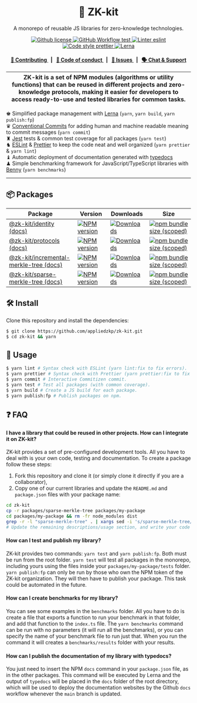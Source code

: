 <p align="center">
    <h1 align="center">
        🧰 ZK-kit
    </h1>
    <p align="center">A monorepo of reusable JS libraries for zero-knowledge technologies.</p>
</p>

<p align="center">
    <a href="https://github.com/appliedzkp/zk-kit/blob/main/LICENSE">
        <img alt="Github license" src="https://img.shields.io/github/license/appliedzkp/zk-kit.svg?style=flat-square">
    </a>
    <a href="https://github.com/appliedzkp/zk-kit/actions?query=workflow%3Atest">
        <img alt="GitHub Workflow test" src="https://img.shields.io/github/workflow/status/appliedzkp/zk-kit/test?label=test&style=flat-square&logo=github">
    </a>
    <a href="https://eslint.org/">
        <img alt="Linter eslint" src="https://img.shields.io/badge/linter-eslint-8080f2?style=flat-square&logo=eslint">
    </a>
    <a href="https://prettier.io/">
        <img alt="Code style prettier" src="https://img.shields.io/badge/code%20style-prettier-f8bc45?style=flat-square&logo=prettier">
    </a>
    <a href="https://lerna.js.org/">
        <img alt="Lerna" src="https://img.shields.io/badge/maintained%20with-lerna-8f6899.svg?style=flat-square">
    </a>
</p>

<div align="center">
    <h4>
        <a href="/CONTRIBUTING.md">
            👥 Contributing
        </a>
        <span>&nbsp;&nbsp;|&nbsp;&nbsp;</span>
        <a href="/CODE_OF_CONDUCT.md">
            🤝 Code of conduct
        </a>
        <span>&nbsp;&nbsp;|&nbsp;&nbsp;</span>
        <a href="https://github.com/appliedzkp/zk-kit/issues/new/choose">
            🔎 Issues
        </a>
        <span>&nbsp;&nbsp;|&nbsp;&nbsp;</span>
        <a href="https://discord.gg/9B9WgGP6YM">
            🗣️ Chat &amp; Support
        </a>
    </h4>
</div>

| ZK-kit is a set of NPM modules (algorithms or utility functions) that can be reused in different projects and zero-knowledge protocols, making it easier for developers to access ready-to-use and tested libraries for common tasks. |
| ------------------------------------------------------------------------------------------------------------------------------------------------------------------------------------------------------------------------------------- |

♚ Simplified package management with [Lerna](https://lerna.js.org/) (`yarn`, `yarn build`, `yarn publish:fp`)\
♛ [Conventional Commits](https://www.conventionalcommits.org) for adding human and machine readable meaning to commit messages (`yarn commit`)\
♜ [Jest](https://jestjs.io/) tests & common test coverage for all packages (`yarn test`)\
♞ [ESLint](https://eslint.org/) & [Prettier](https://prettier.io/) to keep the code neat and well organized (`yarn prettier` & `yarn lint`)\
♝ Automatic deployment of documentation generated with [typedocs](https://typedoc.org/)\
♟ Simple benchmarking framework for JavaScript/TypeScript libraries with [Benny](https://github.com/caderek/benny) (`yarn benchmarks`)

---

## 📦 Packages

<table>
    <th>Package</th>
    <th>Version</th>
    <th>Downloads</th>
    <th>Size</th>
    <tbody>
        <tr>
            <td>
                <a href="https://github.com/appliedzkp/zk-kit/tree/main/packages/identity">
                    @zk-kit/identity
                </a>
                 <a href="https://appliedzkp.github.io/zk-kit/identity">
                    (docs)
                </a>
            </td>
            <td>
                <!-- NPM version -->
                <a href="https://npmjs.org/package/@zk-kit/identity">
                    <img src="https://img.shields.io/npm/v/@zk-kit/identity.svg?style=flat-square" alt="NPM version" />
                </a>
            </td>
            <td>
                <!-- Downloads -->
                <a href="https://npmjs.org/package/@zk-kit/identity">
                    <img src="https://img.shields.io/npm/dm/@zk-kit/identity.svg?style=flat-square" alt="Downloads" />
                </a>
            </td>
            <td>
                <!-- Size -->
                <a href="https://bundlephobia.com/package/@zk-kit/identity">
                    <img src="https://img.shields.io/bundlephobia/minzip/@zk-kit/identity" alt="npm bundle size (scoped)" />
                </a>
            </td>
        </tr>
        <tr>
            <td>
                <a href="https://github.com/appliedzkp/zk-kit/tree/main/packages/protocols">
                    @zk-kit/protocols
                </a>
                 <a href="https://appliedzkp.github.io/zk-kit/protocols">
                    (docs)
                </a>
            </td>
            <td>
                <!-- NPM version -->
                <a href="https://npmjs.org/package/@zk-kit/protocols">
                    <img src="https://img.shields.io/npm/v/@zk-kit/protocols.svg?style=flat-square" alt="NPM version" />
                </a>
            </td>
            <td>
                <!-- Downloads -->
                <a href="https://npmjs.org/package/@zk-kit/protocols">
                    <img src="https://img.shields.io/npm/dm/@zk-kit/protocols.svg?style=flat-square" alt="Downloads" />
                </a>
            </td>
            <td>
                <!-- Size -->
                <a href="https://bundlephobia.com/package/@zk-kit/protocols">
                    <img src="https://img.shields.io/bundlephobia/minzip/@zk-kit/protocols" alt="npm bundle size (scoped)" />
                </a>
            </td>
        </tr>
        <tr>
            <td>
                <a href="https://github.com/appliedzkp/zk-kit/tree/main/packages/incremental-merkle-tree">
                    @zk-kit/incremental-merkle-tree
                </a>
                 <a href="https://appliedzkp.github.io/zk-kit/incremental-merkle-tree">
                    (docs)
                </a>
            </td>
            <td>
                <!-- NPM version -->
                <a href="https://npmjs.org/package/@zk-kit/incremental-merkle-tree">
                    <img src="https://img.shields.io/npm/v/@zk-kit/incremental-merkle-tree.svg?style=flat-square" alt="NPM version" />
                </a>
            </td>
            <td>
                <!-- Downloads -->
                <a href="https://npmjs.org/package/@zk-kit/incremental-merkle-tree">
                    <img src="https://img.shields.io/npm/dm/@zk-kit/incremental-merkle-tree.svg?style=flat-square" alt="Downloads" />
                </a>
            </td>
            <td>
                <!-- Size -->
                <a href="https://bundlephobia.com/package/@zk-kit/incremental-merkle-tree">
                    <img src="https://img.shields.io/bundlephobia/minzip/@zk-kit/incremental-merkle-tree" alt="npm bundle size (scoped)" />
                </a>
            </td>
        </tr>
        <tr>
            <td>
                <a href="https://github.com/appliedzkp/zk-kit/tree/main/packages/sparse-merkle-tree">
                    @zk-kit/sparse-merkle-tree
                </a>
                 <a href="https://appliedzkp.github.io/zk-kit/sparse-merkle-tree">
                    (docs)
                </a>
            </td>
            <td>
                <!-- NPM version -->
                <a href="https://npmjs.org/package/@zk-kit/sparse-merkle-tree">
                    <img src="https://img.shields.io/npm/v/@zk-kit/sparse-merkle-tree.svg?style=flat-square" alt="NPM version" />
                </a>
            </td>
            <td>
                <!-- Downloads -->
                <a href="https://npmjs.org/package/@zk-kit/sparse-merkle-tree">
                    <img src="https://img.shields.io/npm/dm/@zk-kit/sparse-merkle-tree.svg?style=flat-square" alt="Downloads" />
                </a>
            </td>
            <td>
                <!-- Size -->
                <a href="https://bundlephobia.com/package/@zk-kit/sparse-merkle-tree">
                    <img src="https://img.shields.io/bundlephobia/minzip/@zk-kit/sparse-merkle-tree" alt="npm bundle size (scoped)" />
                </a>
            </td>
        </tr>
    <tbody>
</table>

## 🛠 Install

Clone this repository and install the dependencies:

```bash
$ git clone https://github.com/appliedzkp/zk-kit.git
$ cd zk-kit && yarn
```

## 📜 Usage

```bash
$ yarn lint # Syntax check with ESLint (yarn lint:fix to fix errors).
$ yarn prettier # Syntax check with Prettier (yarn prettier:fix to fix errors).
$ yarn commit # Interactive Commitizen commit.
$ yarn test # Test all packages (with common coverage).
$ yarn build # Create a JS build for each package.
$ yarn publish:fp # Publish packages on npm.
```

## ❓ FAQ

#### I have a library that could be reused in other projects. How can I integrate it on ZK-kit?

ZK-kit provides a set of pre-configured development tools. All you have to deal with is your own code, testing and documentation. To create a package follow these steps:

1. Fork this repository and clone it (or simply clone it directly if you are a collaborator),
2. Copy one of our current libraries and update the `README.md` and `package.json` files with your package name:

```bash
cd zk-kit
cp -r packages/sparse-merkle-tree packages/my-package
cd packages/my-package && rm -fr node_modules dist
grep -r -l "sparse-merkle-tree" . | xargs sed -i 's/sparse-merkle-tree/my-package/'
# Update the remaining descriptions/usage section, and write your code in the src & tests folder!
```

#### How can I test and publish my library?

ZK-kit provides two commands: `yarn test` and `yarn publish:fp`. Both must be run from the root folder. `yarn test` will test all packages in the monorepo, including yours using the files inside your `packages/my-package/tests` folder. `yarn publish:fp` can only be run by those who own the NPM token of the ZK-kit organization. They will then have to publish your package. This task could be automated in the future.

#### How can I create benchmarks for my library?

You can see some examples in the `benchmarks` folder. All you have to do is create a file that exports a function to run your benchmark in that folder, and add that function to the `index.ts` file. The `yarn benchmarks` command can be run with no parameters (it will run all the benchmarks), or you can specify the name of your benchmark file to run just that. When you run the command it will creates a `benchmarks/results` folder with your results.

#### How can I publish the documentation of my library with typedocs?

You just need to insert the NPM `docs` command in your `package.json` file, as in the other packages. This command will be executed by Lerna and the output of `typedocs` will be placed in the `docs` folder of the root directory, which will be used to deploy the documentation websites by the Github `docs` workflow whenever the `main` branch is updated.
